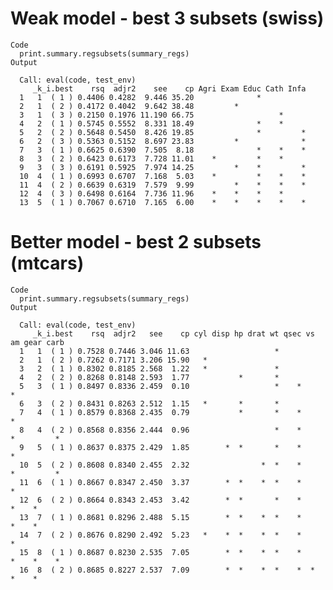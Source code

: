# Weak model -  best 3 subsets (swiss)

    Code
      print.summary.regsubsets(summary_regs)
    Output
                                
      Call: eval(code, test_env)
         _k_i.best    rsq  adjr2    see    cp Agri Exam Educ Cath Infa
      1   1  ( 1 ) 0.4406 0.4282  9.446 35.20              *          
      2   1  ( 2 ) 0.4172 0.4042  9.642 38.48         *               
      3   1  ( 3 ) 0.2150 0.1976 11.190 66.75                   *     
      4   2  ( 1 ) 0.5745 0.5552  8.331 18.49              *    *     
      5   2  ( 2 ) 0.5648 0.5450  8.426 19.85              *         *
      6   2  ( 3 ) 0.5363 0.5152  8.697 23.83         *              *
      7   3  ( 1 ) 0.6625 0.6390  7.505  8.18              *    *    *
      8   3  ( 2 ) 0.6423 0.6173  7.728 11.01    *         *    *     
      9   3  ( 3 ) 0.6191 0.5925  7.974 14.25         *    *         *
      10  4  ( 1 ) 0.6993 0.6707  7.168  5.03    *         *    *    *
      11  4  ( 2 ) 0.6639 0.6319  7.579  9.99         *    *    *    *
      12  4  ( 3 ) 0.6498 0.6164  7.736 11.96    *    *    *    *     
      13  5  ( 1 ) 0.7067 0.6710  7.165  6.00    *    *    *    *    *

# Better model -  best 2 subsets (mtcars)

    Code
      print.summary.regsubsets(summary_regs)
    Output
                                
      Call: eval(code, test_env)
         _k_i.best    rsq  adjr2   see    cp cyl disp hp drat wt qsec vs am gear carb
      1   1  ( 1 ) 0.7528 0.7446 3.046 11.63                   *                     
      2   1  ( 2 ) 0.7262 0.7171 3.206 15.90   *                                     
      3   2  ( 1 ) 0.8302 0.8185 2.568  1.22   *               *                     
      4   2  ( 2 ) 0.8268 0.8148 2.593  1.77           *       *                     
      5   3  ( 1 ) 0.8497 0.8336 2.459  0.10                   *    *     *          
      6   3  ( 2 ) 0.8431 0.8263 2.512  1.15   *       *       *                     
      7   4  ( 1 ) 0.8579 0.8368 2.435  0.79           *       *    *     *          
      8   4  ( 2 ) 0.8568 0.8356 2.444  0.96                   *    *     *         *
      9   5  ( 1 ) 0.8637 0.8375 2.429  1.85        *  *       *    *     *          
      10  5  ( 2 ) 0.8608 0.8340 2.455  2.32                *  *    *     *         *
      11  6  ( 1 ) 0.8667 0.8347 2.450  3.37        *  *    *  *    *     *          
      12  6  ( 2 ) 0.8664 0.8343 2.453  3.42        *  *       *    *     *    *     
      13  7  ( 1 ) 0.8681 0.8296 2.488  5.15        *  *    *  *    *     *    *     
      14  7  ( 2 ) 0.8676 0.8290 2.492  5.23   *    *  *    *  *    *     *          
      15  8  ( 1 ) 0.8687 0.8230 2.535  7.05        *  *    *  *    *     *    *    *
      16  8  ( 2 ) 0.8685 0.8227 2.537  7.09        *  *    *  *    *  *  *    *     

